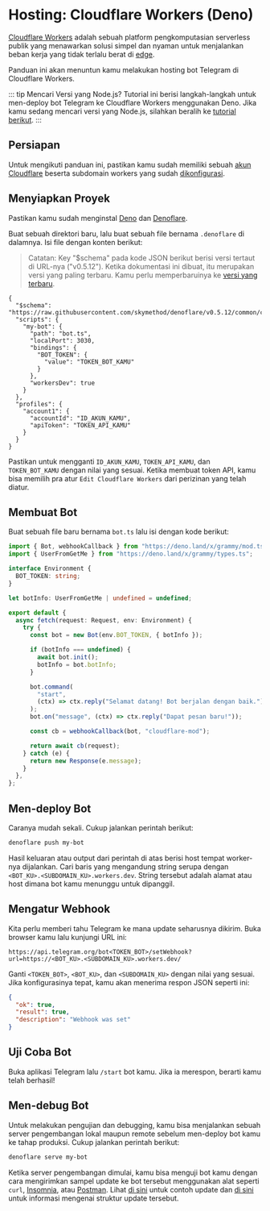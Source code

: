 # Hosting: Cloudflare Workers (Deno)

[Cloudflare Workers](https://workers.cloudflare.com) adalah sebuah platform pengkomputasian serverless publik yang menawarkan solusi simpel dan nyaman untuk menjalankan beban kerja yang tidak terlalu berat di [edge](https://en.wikipedia.org/wiki/Edge_computing).

Panduan ini akan menuntun kamu melakukan hosting bot Telegram di Cloudflare Workers.

::: tip Mencari Versi yang Node.js?
Tutorial ini berisi langkah-langkah untuk men-deploy bot Telegram ke Cloudflare Workers menggunakan Deno.
Jika kamu sedang mencari versi yang Node.js, silahkan beralih ke [tutorial berikut](./cloudflare-workers-nodejs.md).
:::

## Persiapan

Untuk mengikuti panduan ini, pastikan kamu sudah memiliki sebuah [akun Cloudflare](https://dash.cloudflare.com/login) beserta subdomain workers yang sudah [dikonfigurasi](https://dash.cloudflare.com/?account=workers).

## Menyiapkan Proyek

Pastikan kamu sudah menginstal [Deno](https://deno.land) dan [Denoflare](https://denoflare.dev).

Buat sebuah direktori baru, lalu buat sebuah file bernama `.denoflare` di dalamnya.
Isi file dengan konten berikut:

> Catatan: Key "$schema" pada kode JSON berikut berisi versi tertaut di URL-nya ("v0.5.12").
> Ketika dokumentasi ini dibuat, itu merupakan versi yang paling terbaru.
> Kamu perlu memperbaruinya ke [versi yang terbaru](https://github.com/skymethod/denoflare/releases).

```json{2,9,17-18}
{
  "$schema": "https://raw.githubusercontent.com/skymethod/denoflare/v0.5.12/common/config.schema.json",
  "scripts": {
    "my-bot": {
      "path": "bot.ts",
      "localPort": 3030,
      "bindings": {
        "BOT_TOKEN": {
          "value": "TOKEN_BOT_KAMU"
        }
      },
      "workersDev": true
    }
  },
  "profiles": {
    "account1": {
      "accountId": "ID_AKUN_KAMU",
      "apiToken": "TOKEN_API_KAMU"
    }
  }
}
```

Pastikan untuk mengganti `ID_AKUN_KAMU`, `TOKEN_API_KAMU`, dan `TOKEN_BOT_KAMU` dengan nilai yang sesuai.
Ketika membuat token API, kamu bisa memilih pra atur `Edit Cloudflare Workers` dari perizinan yang telah diatur.

## Membuat Bot

Buat sebuah file baru bernama `bot.ts` lalu isi dengan kode berikut:

```ts
import { Bot, webhookCallback } from "https://deno.land/x/grammy/mod.ts";
import { UserFromGetMe } from "https://deno.land/x/grammy/types.ts";

interface Environment {
  BOT_TOKEN: string;
}

let botInfo: UserFromGetMe | undefined = undefined;

export default {
  async fetch(request: Request, env: Environment) {
    try {
      const bot = new Bot(env.BOT_TOKEN, { botInfo });

      if (botInfo === undefined) {
        await bot.init();
        botInfo = bot.botInfo;
      }

      bot.command(
        "start",
        (ctx) => ctx.reply("Selamat datang! Bot berjalan dengan baik."),
      );
      bot.on("message", (ctx) => ctx.reply("Dapat pesan baru!"));

      const cb = webhookCallback(bot, "cloudflare-mod");

      return await cb(request);
    } catch (e) {
      return new Response(e.message);
    }
  },
};
```

## Men-deploy Bot

Caranya mudah sekali.
Cukup jalankan perintah berikut:

```sh
denoflare push my-bot
```

Hasil keluaran atau output dari perintah di atas berisi host tempat worker-nya dijalankan.
Cari baris yang mengandung string serupa dengan `<BOT_KU>.<SUBDOMAIN_KU>.workers.dev`.
String tersebut adalah alamat atau host dimana bot kamu menunggu untuk dipanggil.

## Mengatur Webhook

Kita perlu memberi tahu Telegram ke mana update seharusnya dikirim.
Buka browser kamu lalu kunjungi URL ini:

```text
https://api.telegram.org/bot<TOKEN_BOT>/setWebhook?url=https://<BOT_KU>.<SUBDOMAIN_KU>.workers.dev/
```

Ganti `<TOKEN_BOT>`, `<BOT_KU>`, dan `<SUBDOMAIN_KU>` dengan nilai yang sesuai.
Jika konfigurasinya tepat, kamu akan menerima respon JSON seperti ini:

```json
{
  "ok": true,
  "result": true,
  "description": "Webhook was set"
}
```

## Uji Coba Bot

Buka aplikasi Telegram lalu `/start` bot kamu.
Jika ia merespon, berarti kamu telah berhasil!

## Men-debug Bot

Untuk melakukan pengujian dan debugging, kamu bisa menjalankan sebuah server pengembangan lokal maupun remote sebelum men-deploy bot kamu ke tahap produksi.
Cukup jalankan perintah berikut:

```sh
denoflare serve my-bot
```

Ketika server pengembangan dimulai, kamu bisa menguji bot kamu dengan cara mengirimkan sampel update ke bot tersebut menggunakan alat seperti `curl`, [Insomnia](https://insomnia.rest), atau [Postman](https://postman.com).
Lihat [di sini](https://core.telegram.org/bots/webhooks#testing-your-bot-with-updates) untuk contoh update dan [di sini](https://core.telegram.org/bots/api#update) untuk informasi mengenai struktur update tersebut.
